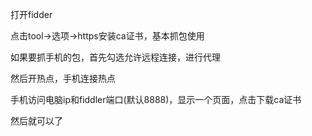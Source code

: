 打开fidder 

点击tool->选项->https安装ca证书，基本抓包使用

如果要抓手机的包，首先勾选允许远程连接，进行代理

然后开热点，手机连接热点

手机访问电脑ip和fiddler端口(默认8888)，显示一个页面，点击下载ca证书

然后就可以了